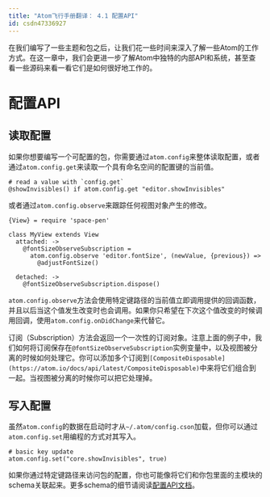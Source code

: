 ```yaml
---
title: "Atom飞行手册翻译： 4.1 配置API"
id: csdn47336927
---
```


在我们编写了一些主题和包之后，让我们花一些时间来深入了解一些Atom的工作方式。在这一章中，我们会更进一步了解Atom中独特的内部API和系统，甚至查看一些源码来看一看它们是如何很好地工作的。

# 配置API

## 读取配置

如果你想要编写一个可配置的包，你需要通过`atom.config`来整体读取配置，或者通过`atom.config.get`来读取一个具有命名空间的配置键的当前值。

```
# read a value with `config.get`
@showInvisibles() if atom.config.get "editor.showInvisibles"
```

或者通过`atom.config.observe`来跟踪任何视图对象产生的修改。

```
{View} = require 'space-pen'

class MyView extends View
  attached: ->
    @fontSizeObserveSubscription =
      atom.config.observe 'editor.fontSize', (newValue, {previous}) =>
        @adjustFontSize()

  detached: ->
    @fontSizeObserveSubscription.dispose()
```

`atom.config.observe`方法会使用特定键路径的当前值立即调用提供的回调函数，并且以后当这个值发生改变时也会调用。如果你只希望在下次这个值改变的时候调用回调，使用`atom.config.onDidChange`来代替它。

订阅（Subscription）方法会返回一个一次性的订阅对象。注意上面的例子中，我们如何将订阅保存在`@fontSizeObserveSubscription`实例变量中，以及视图被分离的时候如何处理它。你可以添加多个订阅到`[CompositeDisposable](https://atom.io/docs/api/latest/CompositeDisposable)`中来将它们组合到一起。当视图被分离的时候你可以把它处理掉。

## 写入配置

虽然`atom.config`的数据在启动时才从`~/.atom/config.cson`加载，但你可以通过`atom.config.set`用编程的方式对其写入。

```
# basic key update
atom.config.set("core.showInvisibles", true)
```

如果你通过特定键路径来访问包的配置，你也可能像将它们和你包里面的主模块的schema关联起来。更多schema的细节请阅读[配置API文档](https://atom.io/docs/api/latest/Config)。